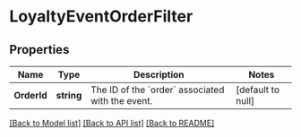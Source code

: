 # LoyaltyEventOrderFilter

## Properties
Name | Type | Description | Notes
------------ | ------------- | ------------- | -------------
**OrderId** | **string** | The ID of the &#x60;order&#x60; associated with the event. | [default to null]

[[Back to Model list]](../README.md#documentation-for-models) [[Back to API list]](../README.md#documentation-for-api-endpoints) [[Back to README]](../README.md)

